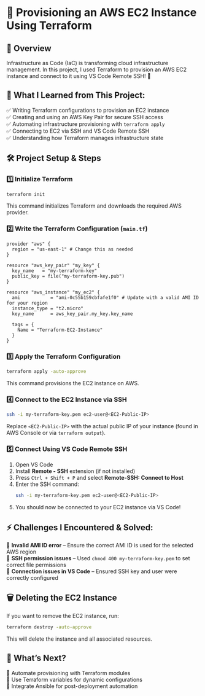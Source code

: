 # 🚀 Provisioning an AWS EC2 Instance Using Terraform

## 📌 Overview
Infrastructure as Code (IaC) is transforming cloud infrastructure management. In this project, I used Terraform to provision an AWS EC2 instance and connect to it using VS Code Remote SSH! 🎉

## 🔹 What I Learned from This Project:
✅ Writing Terraform configurations to provision an EC2 instance  
✅ Creating and using an AWS Key Pair for secure SSH access  
✅ Automating infrastructure provisioning with `terraform apply`  
✅ Connecting to EC2 via SSH and VS Code Remote SSH  
✅ Understanding how Terraform manages infrastructure state  

## 🛠 Project Setup & Steps

### 1️⃣ Initialize Terraform
```sh
terraform init
```
This command initializes Terraform and downloads the required AWS provider.

### 2️⃣ Write the Terraform Configuration (`main.tf`)
```hcl
provider "aws" {
  region = "us-east-1" # Change this as needed
}

resource "aws_key_pair" "my_key" {
  key_name   = "my-terraform-key"
  public_key = file("my-terraform-key.pub")
}

resource "aws_instance" "my_ec2" {
  ami           = "ami-0c55b159cbfafe1f0" # Update with a valid AMI ID for your region
  instance_type = "t2.micro"
  key_name      = aws_key_pair.my_key.key_name

  tags = {
    Name = "Terraform-EC2-Instance"
  }
}
```

### 3️⃣ Apply the Terraform Configuration
```sh
terraform apply -auto-approve
```
This command provisions the EC2 instance on AWS.

### 4️⃣ Connect to the EC2 Instance via SSH
```sh
ssh -i my-terraform-key.pem ec2-user@<EC2-Public-IP>
```
Replace `<EC2-Public-IP>` with the actual public IP of your instance (found in AWS Console or via `terraform output`).

### 5️⃣ Connect Using VS Code Remote SSH
1. Open VS Code
2. Install **Remote - SSH** extension (if not installed)
3. Press `Ctrl + Shift + P` and select **Remote-SSH: Connect to Host**
4. Enter the SSH command:
   ```sh
   ssh -i my-terraform-key.pem ec2-user@<EC2-Public-IP>
   ```
5. You should now be connected to your EC2 instance via VS Code!

## ⚡ Challenges I Encountered & Solved:
🔸 **Invalid AMI ID error** – Ensure the correct AMI ID is used for the selected AWS region  
🔸 **SSH permission issues** – Used `chmod 400 my-terraform-key.pem` to set correct file permissions  
🔸 **Connection issues in VS Code** – Ensured SSH key and user were correctly configured  

## 🗑️ Deleting the EC2 Instance
If you want to remove the EC2 instance, run:
```sh
terraform destroy -auto-approve
```
This will delete the instance and all associated resources.

## 🚀 What’s Next?
🔹 Automate provisioning with Terraform modules  
🔹 Use Terraform variables for dynamic configurations  
🔹 Integrate Ansible for post-deployment automation  



